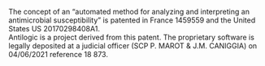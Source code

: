 The concept of an “automated method for analyzing and interpreting an antimicrobial susceptibility” is patented in France 1459559 and the United States US 20170298408A1.  
Antilogic is a project derived from this patent. The proprietary software is legally deposited at a judicial officer (SCP P. MAROT & J.M. CANIGGIA) on 04/06/2021 reference 18 873. 

